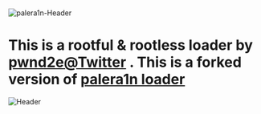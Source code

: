 
# 
![palera1n-Header](https://user-images.githubusercontent.com/104146035/204871654-854b47a5-866b-41e1-aaab-8059cbfc4b9a.jpg)






# This is a rootful & rootless loader by [pwnd2e@Twitter](https://twitter.com/pwnd2e) . This is a forked version of [palera1n loader](https://github.com/palera1n/loader)









![Header](https://user-images.githubusercontent.com/104146035/227752882-cbdeed21-c156-411c-8d21-787926bc2ac4.png)







